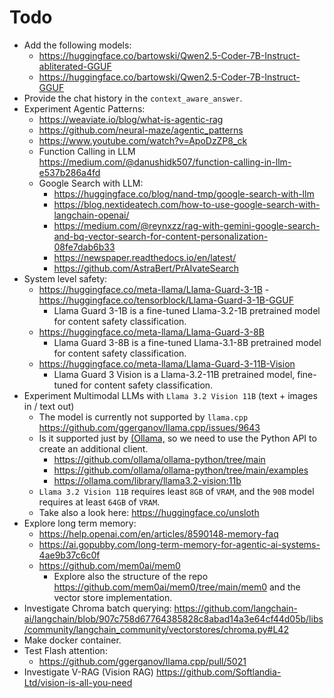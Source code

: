 # Todo
- Add the following models:
  - https://huggingface.co/bartowski/Qwen2.5-Coder-7B-Instruct-abliterated-GGUF
  - https://huggingface.co/bartowski/Qwen2.5-Coder-7B-Instruct-GGUF
- Provide the chat history in the `context_aware_answer`.
- Experiment Agentic Patterns:
  - https://weaviate.io/blog/what-is-agentic-rag
  - https://github.com/neural-maze/agentic_patterns
  - https://www.youtube.com/watch?v=ApoDzZP8_ck
  - Function Calling in LLM https://medium.com/@danushidk507/function-calling-in-llm-e537b286a4fd
  - Google Search with LLM:
    - https://huggingface.co/blog/nand-tmp/google-search-with-llm
    - https://blog.nextideatech.com/how-to-use-google-search-with-langchain-openai/
    - https://medium.com/@reynxzz/rag-with-gemini-google-search-and-bq-vector-search-for-content-personalization-08fe7dab6b33
    - https://newspaper.readthedocs.io/en/latest/
    - https://github.com/AstraBert/PrAIvateSearch
- System level safety:
  - https://huggingface.co/meta-llama/Llama-Guard-3-1B - https://huggingface.co/tensorblock/Llama-Guard-3-1B-GGUF
    - Llama Guard 3-1B is a fine-tuned Llama-3.2-1B pretrained model for content safety classification.
  - https://huggingface.co/meta-llama/Llama-Guard-3-8B
    - Llama Guard 3-8B is a fine-tuned Llama-3.1-8B pretrained model for content safety classification.
  - https://huggingface.co/meta-llama/Llama-Guard-3-11B-Vision
    - Llama Guard 3 Vision is a Llama-3.2-11B pretrained model, fine-tuned for content safety classification.
- Experiment Multimodal LLMs with `Llama 3.2 Vision 11B` (text + images in / text out)
  - The model is currently not supported by `llama.cpp` https://github.com/ggerganov/llama.cpp/issues/9643
  - Is it supported just by [(Ollama,](https://github.com/ollama/ollama) so we need to use the Python API to create an additional client.
    - https://github.com/ollama/ollama-python/tree/main
    - https://github.com/ollama/ollama-python/tree/main/examples
    - https://ollama.com/library/llama3.2-vision:11b
  - `Llama 3.2 Vision 11B` requires least `8GB` of `VRAM`, and the `90B` model requires at least `64GB` of `VRAM`.
  - Take also a look here: https://huggingface.co/unsloth
- Explore long term memory:
  - https://help.openai.com/en/articles/8590148-memory-faq
  - https://ai.gopubby.com/long-term-memory-for-agentic-ai-systems-4ae9b37c6c0f
  - https://github.com/mem0ai/mem0
    - Explore also the structure of the repo https://github.com/mem0ai/mem0/tree/main/mem0 and the vector store implementation.
- Investigate Chroma batch querying: https://github.com/langchain-ai/langchain/blob/907c758d67764385828c8abad14a3e64cf44d05b/libs/community/langchain_community/vectorstores/chroma.py#L42
- Make docker container.
- Test Flash attention:
  - https://github.com/ggerganov/llama.cpp/pull/5021
- Investigate V-RAG (Vision RAG) https://github.com/Softlandia-Ltd/vision-is-all-you-need
